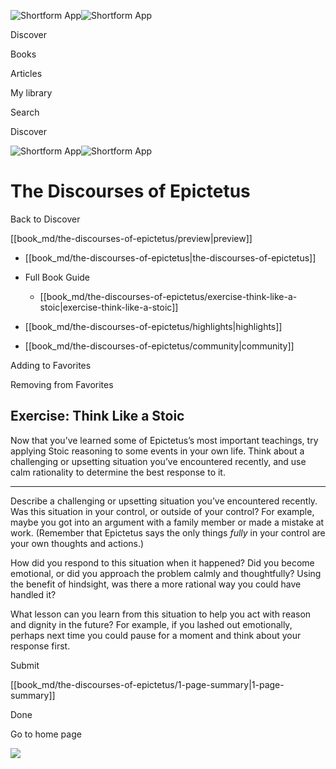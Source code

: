 ![Shortform App](/img/logo.36a2399e.svg)![Shortform App](/img/logo-dark.70c1b072.svg)

Discover

Books

Articles

My library

Search

Discover

![Shortform App](/img/logo.36a2399e.svg)![Shortform App](/img/logo-dark.70c1b072.svg)

# The Discourses of Epictetus

Back to Discover

[[book_md/the-discourses-of-epictetus/preview|preview]]

  * [[book_md/the-discourses-of-epictetus|the-discourses-of-epictetus]]
  * Full Book Guide

    * [[book_md/the-discourses-of-epictetus/exercise-think-like-a-stoic|exercise-think-like-a-stoic]]
  * [[book_md/the-discourses-of-epictetus/highlights|highlights]]
  * [[book_md/the-discourses-of-epictetus/community|community]]



Adding to Favorites 

Removing from Favorites 

## Exercise: Think Like a Stoic

Now that you’ve learned some of Epictetus’s most important teachings, try applying Stoic reasoning to some events in your own life. Think about a challenging or upsetting situation you’ve encountered recently, and use calm rationality to determine the best response to it.

* * *

Describe a challenging or upsetting situation you’ve encountered recently. Was this situation in your control, or outside of your control? For example, maybe you got into an argument with a family member or made a mistake at work. (Remember that Epictetus says the only things _fully_ in your control are your own thoughts and actions.)

How did you respond to this situation when it happened? Did you become emotional, or did you approach the problem calmly and thoughtfully? Using the benefit of hindsight, was there a more rational way you could have handled it?

What lesson can you learn from this situation to help you act with reason and dignity in the future? For example, if you lashed out emotionally, perhaps next time you could pause for a moment and think about your response first.

Submit 

[[book_md/the-discourses-of-epictetus/1-page-summary|1-page-summary]]

Done

Go to home page 

![](https://bat.bing.com/action/0?ti=56018282&Ver=2&mid=4c0ea260-b281-445e-8461-e4abe47ea5d2&sid=1711133063fa11eebdec89a8b8ae3bbc&vid=171147a063fa11eea7440fcfeb230d96&vids=0&msclkid=N&pi=0&lg=en-US&sw=800&sh=600&sc=24&nwd=1&tl=Shortform%20%7C%20Book&p=https%3A%2F%2Fwww.shortform.com%2Fapp%2Fbook%2Fthe-discourses-of-epictetus%2Fexercise-think-like-a-stoic&r=&lt=293&evt=pageLoad&sv=1&rn=637120)

